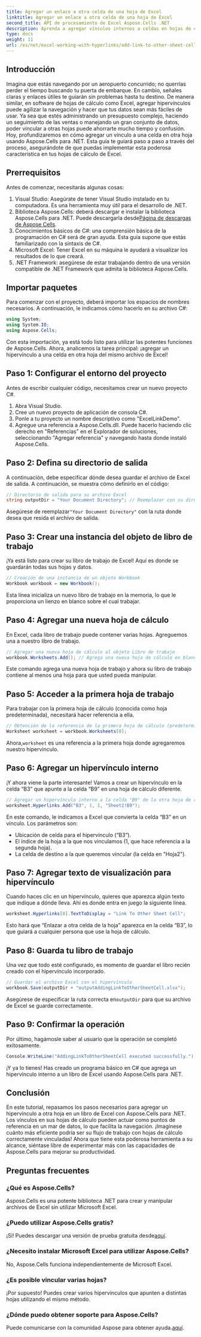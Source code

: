 ```yaml
---
title: Agregar un enlace a otra celda de una hoja de Excel
linktitle: Agregar un enlace a otra celda de una hoja de Excel
second_title: API de procesamiento de Excel Aspose.Cells .NET
description: Aprenda a agregar vínculos internos a celdas en hojas de cálculo de Excel con Aspose.Cells para .NET. Mejore la navegación en sus hojas de cálculo sin esfuerzo.
type: docs
weight: 11
url: /es/net/excel-working-with-hyperlinks/add-link-to-other-sheet-cell/
---
```

## Introducción
Imagina que estás navegando por un aeropuerto concurrido; no querrías perder el tiempo buscando tu puerta de embarque. En cambio, señales claras y enlaces útiles te guiarán sin problemas hasta tu destino. De manera similar, en software de hojas de cálculo como Excel, agregar hipervínculos puede agilizar la navegación y hacer que tus datos sean más fáciles de usar. Ya sea que estés administrando un presupuesto complejo, haciendo un seguimiento de las ventas o manejando un gran conjunto de datos, poder vincular a otras hojas puede ahorrarte mucho tiempo y confusión. Hoy, profundizaremos en cómo agregar un vínculo a una celda en otra hoja usando Aspose.Cells para .NET. Esta guía te guiará paso a paso a través del proceso, asegurándote de que puedas implementar esta poderosa característica en tus hojas de cálculo de Excel.
## Prerrequisitos
Antes de comenzar, necesitarás algunas cosas:
1. Visual Studio: Asegúrate de tener Visual Studio instalado en tu computadora. Es una herramienta muy útil para el desarrollo de .NET.
2. Biblioteca Aspose.Cells: deberá descargar e instalar la biblioteca Aspose.Cells para .NET. Puede descargarla desde[Página de descargas de Aspose Cells](https://releases.aspose.com/cells/net/).
3. Conocimientos básicos de C#: una comprensión básica de la programación en C# será de gran ayuda. Esta guía supone que estás familiarizado con la sintaxis de C#.
4. Microsoft Excel: Tener Excel en su máquina le ayudará a visualizar los resultados de lo que creará.
5. .NET Framework: asegúrese de estar trabajando dentro de una versión compatible de .NET Framework que admita la biblioteca Aspose.Cells.
## Importar paquetes
Para comenzar con el proyecto, deberá importar los espacios de nombres necesarios. A continuación, le indicamos cómo hacerlo en su archivo C#:
```csharp
using System;
using System.IO;
using Aspose.Cells;
```
Con esta importación, ya está todo listo para utilizar las potentes funciones de Aspose.Cells. 
Ahora, analicemos la tarea principal: ¡agregar un hipervínculo a una celda en otra hoja del mismo archivo de Excel! 
## Paso 1: Configurar el entorno del proyecto
Antes de escribir cualquier código, necesitamos crear un nuevo proyecto C#. 
1. Abra Visual Studio.
2. Cree un nuevo proyecto de aplicación de consola C#. 
3. Ponle a tu proyecto un nombre descriptivo como "ExcelLinkDemo".
4. Agregue una referencia a Aspose.Cells.dll. Puede hacerlo haciendo clic derecho en "Referencias" en el Explorador de soluciones, seleccionando "Agregar referencia" y navegando hasta donde instaló Aspose.Cells.
## Paso 2: Defina su directorio de salida
A continuación, debe especificar dónde desea guardar el archivo de Excel de salida. A continuación, se muestra cómo definirlo en el código:
```csharp
// Directorio de salida para su archivo Excel
string outputDir = "Your Document Directory"; // Reemplazar con su directorio
```
 Asegúrese de reemplazar`"Your Document Directory"` con la ruta donde desea que resida el archivo de salida.
## Paso 3: Crear una instancia del objeto de libro de trabajo
¡Ya está listo para crear su libro de trabajo de Excel! Aquí es donde se guardarán todas sus hojas y datos.
```csharp
// Creación de una instancia de un objeto Workbook
Workbook workbook = new Workbook();
```
Esta línea inicializa un nuevo libro de trabajo en la memoria, lo que le proporciona un lienzo en blanco sobre el cual trabajar.
## Paso 4: Agregar una nueva hoja de cálculo
En Excel, cada libro de trabajo puede contener varias hojas. Agreguemos una a nuestro libro de trabajo.
```csharp
// Agregar una nueva hoja de cálculo al objeto Libro de trabajo
workbook.Worksheets.Add(); // Agrega una nueva hoja de cálculo en blanco de forma predeterminada
```
Este comando agrega una nueva hoja de trabajo y ahora su libro de trabajo contiene al menos una hoja para que usted pueda manipular.
## Paso 5: Acceder a la primera hoja de trabajo
Para trabajar con la primera hoja de cálculo (conocida como hoja predeterminada), necesitará hacer referencia a ella.
```csharp
// Obtención de la referencia de la primera hoja de cálculo (predeterminada)
Worksheet worksheet = workbook.Worksheets[0];
```
 Ahora,`worksheet` es una referencia a la primera hoja donde agregaremos nuestro hipervínculo.
## Paso 6: Agregar un hipervínculo interno
¡Y ahora viene la parte interesante! Vamos a crear un hipervínculo en la celda “B3” que apunte a la celda “B9” en una hoja de cálculo diferente.
```csharp
// Agregar un hipervínculo interno a la celda "B9" de la otra hoja de cálculo "Hoja2"
worksheet.Hyperlinks.Add("B3", 1, 1, "Sheet2!B9");
```
En este comando, le indicamos a Excel que convierta la celda “B3” en un vínculo. Los parámetros son:
- Ubicación de celda para el hipervínculo (“B3”).
- El índice de la hoja a la que nos vinculamos (1, que hace referencia a la segunda hoja).
- La celda de destino a la que queremos vincular (la celda en "Hoja2").
## Paso 7: Agregar texto de visualización para hipervínculo
Cuando haces clic en un hipervínculo, quieres que aparezca algún texto que indique a dónde lleva. Ahí es donde entra en juego la siguiente línea.
```csharp
worksheet.Hyperlinks[0].TextToDisplay = "Link To Other Sheet Cell";
```
Esto hará que “Enlazar a otra celda de la hoja” aparezca en la celda “B3”, lo que guiará a cualquier persona que use la hoja de cálculo.
## Paso 8: Guarda tu libro de trabajo
Una vez que todo esté configurado, es momento de guardar el libro recién creado con el hipervínculo incorporado.
```csharp
// Guardar el archivo Excel con el hipervínculo
workbook.Save(outputDir + "outputAddingLinkToOtherSheetCell.xlsx");
```
 Asegúrese de especificar la ruta correcta en`outputDir` para que su archivo de Excel se guarde correctamente.
## Paso 9: Confirmar la operación
Por último, hagámosle saber al usuario que la operación se completó exitosamente.
```csharp
Console.WriteLine("AddingLinkToOtherSheetCell executed successfully.");
```
¡Y ya lo tienes! Has creado un programa básico en C# que agrega un hipervínculo interno a un libro de Excel usando Aspose.Cells para .NET.
## Conclusión
En este tutorial, repasamos los pasos necesarios para agregar un hipervínculo a otra hoja en un libro de Excel con Aspose.Cells para .NET. Los vínculos en sus hojas de cálculo pueden actuar como puntos de referencia en un mar de datos, lo que facilita la navegación. ¡Imagínese cuánto más eficiente podría ser su flujo de trabajo con hojas de cálculo correctamente vinculadas! Ahora que tiene esta poderosa herramienta a su alcance, siéntase libre de experimentar más con las capacidades de Aspose.Cells para mejorar su productividad.
## Preguntas frecuentes
### ¿Qué es Aspose.Cells?  
Aspose.Cells es una potente biblioteca .NET para crear y manipular archivos de Excel sin utilizar Microsoft Excel.
### ¿Puedo utilizar Aspose.Cells gratis?  
 ¡Sí! Puedes descargar una versión de prueba gratuita desde[aquí](https://releases.aspose.com/).
### ¿Necesito instalar Microsoft Excel para utilizar Aspose.Cells?  
No, Aspose.Cells funciona independientemente de Microsoft Excel.
### ¿Es posible vincular varias hojas?  
¡Por supuesto! Puedes crear varios hipervínculos que apunten a distintas hojas utilizando el mismo método.
### ¿Dónde puedo obtener soporte para Aspose.Cells?  
 Puede comunicarse con la comunidad Aspose para obtener ayuda.[aquí](https://forum.aspose.com/c/cells/9).